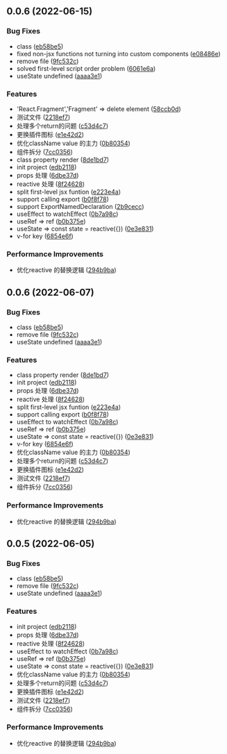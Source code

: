 ## 0.0.6 (2022-06-15)


### Bug Fixes

* class ([eb58be5](https://github.com/Ziazan/plugin-react-to-vue/commit/eb58be5ebff6a1dce35af5f5a97dab4e3c91a3e6))
* fixed non-jsx functions not turning into custom components ([e08486e](https://github.com/Ziazan/plugin-react-to-vue/commit/e08486e0d1215e17c339a888fed648ef8bfea008))
* remove file ([9fc532c](https://github.com/Ziazan/plugin-react-to-vue/commit/9fc532ce1a7c5274f941db972426e1f72ad4504d))
* solved first-level script order problem ([6061e6a](https://github.com/Ziazan/plugin-react-to-vue/commit/6061e6a35d436482f2f89bba3aa5d37a260b5dee))
* useState undefined ([aaaa3e1](https://github.com/Ziazan/plugin-react-to-vue/commit/aaaa3e1ab3dd5c5d6e28c8fd7e541f508bf1b95a))


### Features

* 'React.Fragment','Fragment' => delete element ([58ccb0d](https://github.com/Ziazan/plugin-react-to-vue/commit/58ccb0da452e2634c0a8ceb1e2831a5a355eade8))
* 测试文件 ([2218ef7](https://github.com/Ziazan/plugin-react-to-vue/commit/2218ef71d835e7d5312a0667c1704e72ee80d3f4))
* 处理多个return的问题 ([c53d4c7](https://github.com/Ziazan/plugin-react-to-vue/commit/c53d4c7f17a8c80e413eae9e756dac6477f4eeca))
* 更换插件图标 ([e1e42d2](https://github.com/Ziazan/plugin-react-to-vue/commit/e1e42d244c93f36fb55304b21e46456da21670af))
* 优化className value 的主力 ([0b80354](https://github.com/Ziazan/plugin-react-to-vue/commit/0b80354fd7f4120e2bf3c6946e6878663ee28bfd))
* 组件拆分 ([7cc0356](https://github.com/Ziazan/plugin-react-to-vue/commit/7cc03568ecf862d4bb04869a5d2beeca2dd07dcc))
* class property render ([8de1bd7](https://github.com/Ziazan/plugin-react-to-vue/commit/8de1bd7e1c97f9696989e15a941684c0d3677523))
* init project ([edb2118](https://github.com/Ziazan/plugin-react-to-vue/commit/edb211867f1b4f77fd6598608a907f6a0769b93f))
* props 处理 ([6dbe37d](https://github.com/Ziazan/plugin-react-to-vue/commit/6dbe37da361079a641fc095d69b347cdcb8fed0c))
* reactive 处理 ([8f24628](https://github.com/Ziazan/plugin-react-to-vue/commit/8f24628bfca02cda1ce201c312f4a6d0c56cdd2e))
* split first-level jsx funtion ([e223e4a](https://github.com/Ziazan/plugin-react-to-vue/commit/e223e4a20238e9a176c0139d2cd72ca1443d60d3))
* support calling export ([b0f8f78](https://github.com/Ziazan/plugin-react-to-vue/commit/b0f8f7874a4824fe0e0a11e3576ba3f967c6daa1))
* support ExportNamedDeclaration ([2b9cecc](https://github.com/Ziazan/plugin-react-to-vue/commit/2b9cecc61642487e2023c3b1465a913e6a552fa2))
* useEffect to watchEffect ([0b7a98c](https://github.com/Ziazan/plugin-react-to-vue/commit/0b7a98cb5d185ab5e026c2ecee7f9fd178d39c7e))
* useRef => ref ([b0b375e](https://github.com/Ziazan/plugin-react-to-vue/commit/b0b375e7bd4a5b85216574ebe64b0904d54476fb))
* useState => const state = reactive({}) ([0e3e831](https://github.com/Ziazan/plugin-react-to-vue/commit/0e3e83136524cdf8ce63a9d2b93c43305f275b23))
* v-for key ([6854e6f](https://github.com/Ziazan/plugin-react-to-vue/commit/6854e6fc0b652aa977e0b05e876895bad7f4ddb8))


### Performance Improvements

* 优化reactive 的替换逻辑 ([294b9ba](https://github.com/Ziazan/plugin-react-to-vue/commit/294b9ba20980309f7c844f5a7e80d78b5b2e9ceb))



## 0.0.6 (2022-06-07)


### Bug Fixes

* class ([eb58be5](https://github.com/Ziazan/plugin-react-to-vue/commit/eb58be5ebff6a1dce35af5f5a97dab4e3c91a3e6))
* remove file ([9fc532c](https://github.com/Ziazan/plugin-react-to-vue/commit/9fc532ce1a7c5274f941db972426e1f72ad4504d))
* useState undefined ([aaaa3e1](https://github.com/Ziazan/plugin-react-to-vue/commit/aaaa3e1ab3dd5c5d6e28c8fd7e541f508bf1b95a))


### Features

* class property render ([8de1bd7](https://github.com/Ziazan/plugin-react-to-vue/commit/8de1bd7e1c97f9696989e15a941684c0d3677523))
* init project ([edb2118](https://github.com/Ziazan/plugin-react-to-vue/commit/edb211867f1b4f77fd6598608a907f6a0769b93f))
* props 处理 ([6dbe37d](https://github.com/Ziazan/plugin-react-to-vue/commit/6dbe37da361079a641fc095d69b347cdcb8fed0c))
* reactive 处理 ([8f24628](https://github.com/Ziazan/plugin-react-to-vue/commit/8f24628bfca02cda1ce201c312f4a6d0c56cdd2e))
* split first-level jsx funtion ([e223e4a](https://github.com/Ziazan/plugin-react-to-vue/commit/e223e4a20238e9a176c0139d2cd72ca1443d60d3))
* support calling export ([b0f8f78](https://github.com/Ziazan/plugin-react-to-vue/commit/b0f8f7874a4824fe0e0a11e3576ba3f967c6daa1))
* useEffect to watchEffect ([0b7a98c](https://github.com/Ziazan/plugin-react-to-vue/commit/0b7a98cb5d185ab5e026c2ecee7f9fd178d39c7e))
* useRef => ref ([b0b375e](https://github.com/Ziazan/plugin-react-to-vue/commit/b0b375e7bd4a5b85216574ebe64b0904d54476fb))
* useState => const state = reactive({}) ([0e3e831](https://github.com/Ziazan/plugin-react-to-vue/commit/0e3e83136524cdf8ce63a9d2b93c43305f275b23))
* v-for key ([6854e6f](https://github.com/Ziazan/plugin-react-to-vue/commit/6854e6fc0b652aa977e0b05e876895bad7f4ddb8))
* 优化className value 的主力 ([0b80354](https://github.com/Ziazan/plugin-react-to-vue/commit/0b80354fd7f4120e2bf3c6946e6878663ee28bfd))
* 处理多个return的问题 ([c53d4c7](https://github.com/Ziazan/plugin-react-to-vue/commit/c53d4c7f17a8c80e413eae9e756dac6477f4eeca))
* 更换插件图标 ([e1e42d2](https://github.com/Ziazan/plugin-react-to-vue/commit/e1e42d244c93f36fb55304b21e46456da21670af))
* 测试文件 ([2218ef7](https://github.com/Ziazan/plugin-react-to-vue/commit/2218ef71d835e7d5312a0667c1704e72ee80d3f4))
* 组件拆分 ([7cc0356](https://github.com/Ziazan/plugin-react-to-vue/commit/7cc03568ecf862d4bb04869a5d2beeca2dd07dcc))


### Performance Improvements

* 优化reactive 的替换逻辑 ([294b9ba](https://github.com/Ziazan/plugin-react-to-vue/commit/294b9ba20980309f7c844f5a7e80d78b5b2e9ceb))



## 0.0.5 (2022-06-05)


### Bug Fixes

* class ([eb58be5](https://github.com/Ziazan/plugin-react-to-vue/commit/eb58be5ebff6a1dce35af5f5a97dab4e3c91a3e6))
* remove file ([9fc532c](https://github.com/Ziazan/plugin-react-to-vue/commit/9fc532ce1a7c5274f941db972426e1f72ad4504d))
* useState undefined ([aaaa3e1](https://github.com/Ziazan/plugin-react-to-vue/commit/aaaa3e1ab3dd5c5d6e28c8fd7e541f508bf1b95a))


### Features

* init project ([edb2118](https://github.com/Ziazan/plugin-react-to-vue/commit/edb211867f1b4f77fd6598608a907f6a0769b93f))
* props 处理 ([6dbe37d](https://github.com/Ziazan/plugin-react-to-vue/commit/6dbe37da361079a641fc095d69b347cdcb8fed0c))
* reactive 处理 ([8f24628](https://github.com/Ziazan/plugin-react-to-vue/commit/8f24628bfca02cda1ce201c312f4a6d0c56cdd2e))
* useEffect to watchEffect ([0b7a98c](https://github.com/Ziazan/plugin-react-to-vue/commit/0b7a98cb5d185ab5e026c2ecee7f9fd178d39c7e))
* useRef => ref ([b0b375e](https://github.com/Ziazan/plugin-react-to-vue/commit/b0b375e7bd4a5b85216574ebe64b0904d54476fb))
* useState => const state = reactive({}) ([0e3e831](https://github.com/Ziazan/plugin-react-to-vue/commit/0e3e83136524cdf8ce63a9d2b93c43305f275b23))
* 优化className value 的主力 ([0b80354](https://github.com/Ziazan/plugin-react-to-vue/commit/0b80354fd7f4120e2bf3c6946e6878663ee28bfd))
* 处理多个return的问题 ([c53d4c7](https://github.com/Ziazan/plugin-react-to-vue/commit/c53d4c7f17a8c80e413eae9e756dac6477f4eeca))
* 更换插件图标 ([e1e42d2](https://github.com/Ziazan/plugin-react-to-vue/commit/e1e42d244c93f36fb55304b21e46456da21670af))
* 测试文件 ([2218ef7](https://github.com/Ziazan/plugin-react-to-vue/commit/2218ef71d835e7d5312a0667c1704e72ee80d3f4))
* 组件拆分 ([7cc0356](https://github.com/Ziazan/plugin-react-to-vue/commit/7cc03568ecf862d4bb04869a5d2beeca2dd07dcc))


### Performance Improvements

* 优化reactive 的替换逻辑 ([294b9ba](https://github.com/Ziazan/plugin-react-to-vue/commit/294b9ba20980309f7c844f5a7e80d78b5b2e9ceb))
